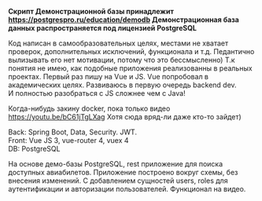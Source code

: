**Скрипт Демонстрационной базы принадлежит https://postgrespro.ru/education/demodb
Демонстрационная база данных распространяется под лицензией PostgreSQL**


Код написан в самообразовательных целях, местами не хватает проверок, дополнительных исключений, функционала и т.д. 
Педантично вылизывать его нет мотивации, потому что это бессмысленно) Т.к понятия не имею, как подобные приложения реализованны в реальных проектах. 
Первый раз пишу на Vue и JS. Vue попробовал в академических целях. Развиваюсь в первую очередь backend dev.  
И полностью разобраться с JS сложнее чем с Java!

Когда-нибудь закину docker, пока только видео https://youtu.be/bC61jTgLXag 
Хотя сюда вряд-ли даже кто-то зайдет)

Back: Spring Boot, Data, Security. JWT.
<br/>Front: Vue JS 3, vue-router 4, vuex 4
<br/>DB: PostgreSQL

На основе демо-базы PostgreSQL, rest приложение для поиска доступных авиабилетов.
Приложение построено вокруг схемы, без внесения изменений.
C добавлением сущностей users, roles для аутентификации и авторизации пользователей.
Функционал на видео.